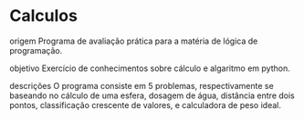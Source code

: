 # Calculos
origem
Programa de avaliação prática para a matéria de lógica de programação.

objetivo
Exercício de conhecimentos sobre cálculo e algaritmo em python.

descrições
O programa consiste em 5 problemas, respectivamente se baseando no cálculo de uma esfera, dosagem de água, distância entre dois pontos, classificação crescente de valores, e calculadora de peso ideal.
